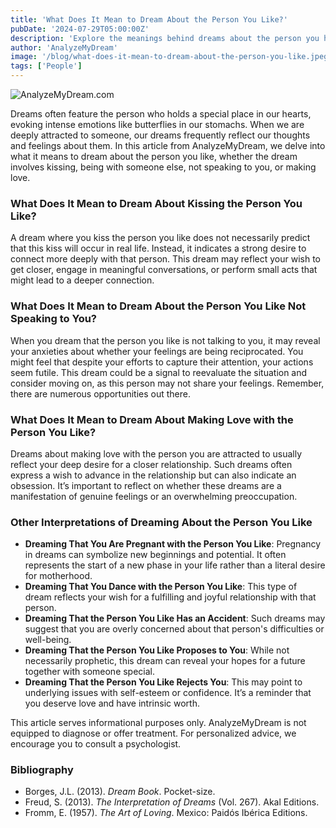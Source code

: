 ```yaml
---
title: 'What Does It Mean to Dream About the Person You Like?'
pubDate: '2024-07-29T05:00:00Z'
description: 'Explore the meanings behind dreams about the person you have feelings for. Discover interpretations for scenarios such as kissing, not talking, being with someone else, or making love.'
author: 'AnalyzeMyDream'
image: '/blog/what-does-it-mean-to-dream-about-the-person-you-like.jpeg'
tags: ['People']
---
```


![AnalyzeMyDream.com](/blog/what-does-it-mean-to-dream-about-the-person-you-like.jpeg)

Dreams often feature the person who holds a special place in our hearts, evoking intense emotions like butterflies in our stomachs. When we are deeply attracted to someone, our dreams frequently reflect our thoughts and feelings about them. In this article from AnalyzeMyDream, we delve into what it means to dream about the person you like, whether the dream involves kissing, being with someone else, not speaking to you, or making love.

### What Does It Mean to Dream About Kissing the Person You Like?

A dream where you kiss the person you like does not necessarily predict that this kiss will occur in real life. Instead, it indicates a strong desire to connect more deeply with that person. This dream may reflect your wish to get closer, engage in meaningful conversations, or perform small acts that might lead to a deeper connection.

### What Does It Mean to Dream About the Person You Like Not Speaking to You?

When you dream that the person you like is not talking to you, it may reveal your anxieties about whether your feelings are being reciprocated. You might feel that despite your efforts to capture their attention, your actions seem futile. This dream could be a signal to reevaluate the situation and consider moving on, as this person may not share your feelings. Remember, there are numerous opportunities out there.

### What Does It Mean to Dream About Making Love with the Person You Like?

Dreams about making love with the person you are attracted to usually reflect your deep desire for a closer relationship. Such dreams often express a wish to advance in the relationship but can also indicate an obsession. It’s important to reflect on whether these dreams are a manifestation of genuine feelings or an overwhelming preoccupation.

### Other Interpretations of Dreaming About the Person You Like

- **Dreaming That You Are Pregnant with the Person You Like**: Pregnancy in dreams can symbolize new beginnings and potential. It often represents the start of a new phase in your life rather than a literal desire for motherhood.
- **Dreaming That You Dance with the Person You Like**: This type of dream reflects your wish for a fulfilling and joyful relationship with that person.
- **Dreaming That the Person You Like Has an Accident**: Such dreams may suggest that you are overly concerned about that person's difficulties or well-being.
- **Dreaming That the Person You Like Proposes to You**: While not necessarily prophetic, this dream can reveal your hopes for a future together with someone special.
- **Dreaming That the Person You Like Rejects You**: This may point to underlying issues with self-esteem or confidence. It’s a reminder that you deserve love and have intrinsic worth.

This article serves informational purposes only. AnalyzeMyDream is not equipped to diagnose or offer treatment. For personalized advice, we encourage you to consult a psychologist.

### Bibliography

- Borges, J.L. (2013). *Dream Book*. Pocket-size.
- Freud, S. (2013). *The Interpretation of Dreams* (Vol. 267). Akal Editions.
- Fromm, E. (1957). *The Art of Loving*. Mexico: Paidós Ibérica Editions.
